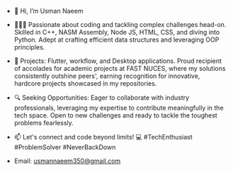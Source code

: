 - 👋 Hi, I’m Usman Naeem

- 👨🏻‍💻 Passionate about coding and tackling complex challenges head-on. Skilled in C++, NASM Assembly, Node JS, HTML, CSS, and diving into Python. Adept at crafting efficient data structures and leveraging OOP principles.

- 🚀 Projects: Flutter, workflow, and Desktop applications. Proud recipient of accolades for academic projects at FAST NUCES, where my solutions consistently outshine peers', earning recognition for innovative, hardcore projects showcased in my repositories.

- 🔍 Seeking Opportunities: Eager to collaborate with industry professionals, leveraging my expertise to contribute meaningfully in the tech space. Open to new challenges and ready to tackle the toughest problems fearlessly.

- 📫 Let's connect and code beyond limits! 💻 #TechEnthusiast #ProblemSolver #NeverBackDown
- Email: usmannaeem350@gmail.com

<!---
Usman-N123/Usman-N123 is a ✨ special ✨ repository because its `README.md` (this file) appears on your GitHub profile.
You can click the Preview link to take a look at your changes.
--->

